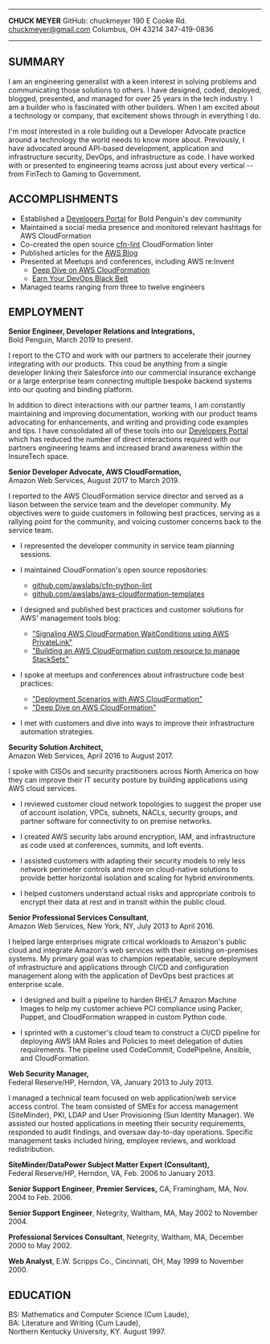 -------------------     ----------------------------
**CHUCK MEYER**                   GitHub: chuckmeyer
190 E Cooke Rd.                 chuckmeyer@gmail.com
Columbus, OH 43214                      347-419-0836
-------------------     ----------------------------

SUMMARY
-------

I am an engineering generalist with a keen interest in solving problems and communicating those solutions to others. I have designed, coded, deployed, blogged, presented, and managed for over 25 years in the tech industry. I am a builder who is fascinated with other builders. When I am excited about a technology or company, that excitement shows through in everything I do.

I'm most interested in a role building out a Developer Advocate practice around a technology the world needs to know more about. Previously, I have advocated around API-based development, application and infrastructure security, DevOps, and infrastructure as code. I have worked with or presented to engineering teams across just about every vertical -- from FinTech to Gaming to Government.

ACCOMPLISHMENTS
---------------

- Established a [Developers Portal](https://developers.boldpeguin.com) for Bold Penguin's dev community
- Maintained a social media presence and monitored relevant hashtags for AWS CloudFormation
- Co-created the open source [cfn-lint](https://github.com/aws-cloudformation/cfn-python-lint) CloudFormation linter
- Published articles for the [AWS Blog](https://aws.amazon.com/search/?searchQuery=Chuck%20Meyer#facet_type=blogs)
- Presented at Meetups and conferences, including AWS re:Invent
  - [Deep Dive on AWS CloudFormation](https://www.youtube.com/watch?v=KXUsyApAI3Y)
  - [Earn Your DevOps Black Belt](https://www.youtube.com/watch?v=X31kA1ANBVw)
- Managed teams ranging from three to twelve engineers

EMPLOYMENT
----------

**Senior Engineer, Developer Relations and Integrations,**  
Bold Penguin, March 2019 to present.

I report to the CTO and work with our partners to accelerate their journey integrating with our products. This coud be anything from a single developer linking their Salesforce into our commercial insurance exchange or a large enterprise team connecting multiple bespoke backend systems into our quoting and binding platform.

In addition to direct interactions with our partner teams, I am constantly maintaining and improving documentation, working with our product teams advocating for enhancements, and writing and providing code examples and tips. I have consolidated all of these tools into our [Developers Portal](https://developers.boldpenguin.com) which has reduced the number of direct interactions required with our partners engineering teams and increased brand awareness within the InsureTech space.

**Senior Developer Advocate, AWS CloudFormation,**  
Amazon Web Services, August 2017 to March 2019.

I reported to the AWS CloudFormation service director and served as a liason between the service team and the developer community. My objectives were to guide customers in following best practices, serving as a rallying point for the community, and voicing customer concerns back to the service team.

- I represented the developer community in service team planning sessions.

- I maintained CloudFormation's open source repositories:
  - [github.com/awslabs/cfn-python-lint](https://github.com/awslabs/cfn-python-lint/pulse)
  - [github.com/awslabs/aws-cloudformation-templates](https://github.com/awslabs/aws-cloudformation-templates/pulse)

- I designed and published best practices and customer solutions for AWS' management tools blog:
  - ["Signaling AWS CloudFormation WaitConditions using AWS PrivateLink"](https://aws.amazon.com/blogs/mt/signaling-aws-cloudformation-waitconditions-using-aws-privatelink/)
  - ["Building an AWS CloudFormation custom resource to manage StackSets"](https://aws.amazon.com/blogs/mt/building-an-aws-cloudformation-custom-resource-to-manage-stacksets/)

- I spoke at meetups and conferences about infrastructure code best practices:
  - ["Deployment Scenarios with AWS CloudFormation"](https://www.youtube.com/watch?v=X31kA1ANBVw)
  - ["Deep Dive on AWS CloudFormation"](https://www.youtube.com/watch?v=KXUsyApAI3Y)

- I met with customers and dive into ways to improve their infrastructure automation strategies.

**Security Solution Architect,**  
Amazon Web Services, April 2016 to August 2017.

I spoke with CISOs and security practitioners across North America on how they can improve
their IT security posture by building applications using AWS cloud services.

-  I reviewed customer cloud network topologies to suggest the proper
    use of account isolation, VPCs, subnets, NACLs, security groups, and
    partner software for connectivity to on premise networks.

-   I created AWS security labs around encryption, IAM, and
    infrastructure as code used at conferences, summits, and loft
    events.

-   I assisted customers with adapting their security models to rely less
    network perimeter controls and more on cloud-native solutions to provide
    better horizontal isolation and scaling for hybrid environments.

-   I helped customers understand actual risks and appropriate controls to
    encrypt their data at rest and in transit within the public cloud.

**Senior Professional Services Consultant**,  
Amazon Web Services, New York, NY, July 2013 to April 2016.

I helped large enterprises migrate critical workloads to Amazon\'s
public cloud and integrate Amazon\'s web services with their existing 
on-premises systems. My primary goal was to champion repeatable, secure 
deployment of infrastructure and applications through CI/CD and
configuration management along with the application of DevOps best practices 
at enterprise scale.

-   I designed and built a pipeline to harden RHEL7 Amazon Machine
    Images to help my customer achieve PCI compliance using Packer, 
    Puppet, and CloudFormation wrapped in custom Python code.

-   I sprinted with a customer's cloud team to construct a CI/CD
    pipeline for deploying AWS IAM Roles and Policies to meet delegation
    of duties requirements. The pipeline used CodeCommit, CodePipeline,
    Ansible, and CloudFormation. 

**Web Security Manager,**  
Federal Reserve/HP, Herndon, VA, January 2013 to July 2013.

I managed a technical team focused on web application/web service access
control. The team consisted of SMEs for access management (SiteMinder), 
PKI, LDAP and User Provisioning (Sun Identity Manager). We assisted our hosted 
applications in meeting their security requirements, responded to audit findings, 
and oversaw day-to-day operations. Specific management tasks included hiring, 
employee reviews, and workload redistribution.

**SiteMinder/DataPower Subject Matter Expert (Consultant),**  
Federal Reserve/HP, Herndon, VA, Feb. 2006 to January 2013.

**Senior Support Engineer**, **Premier Services,**
CA, Framingham, MA, Nov. 2004 to Feb. 2006.

**Senior Support Engineer**,
Netegrity, Waltham, MA, May 2002 to November 2004.

**Professional Services Consultant**,
Netegrity, Waltham, MA, December 2000 to May 2002.

**Web Analyst**,
E.W. Scripps Co., Cincinnati, OH, May 1999 to November 2000.

EDUCATION
---------

BS: Mathematics and Computer Science (Cum Laude),  
BA: Literature and Writing (Cum Laude),  
Northern Kentucky University, KY. August 1997.
